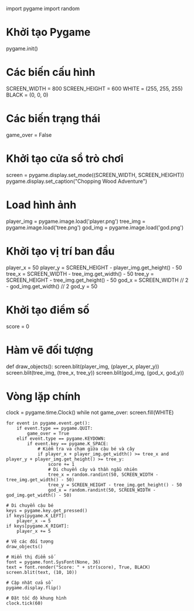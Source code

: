 import pygame
import random

# Khởi tạo Pygame
pygame.init()

# Các biến cấu hình
SCREEN_WIDTH = 800
SCREEN_HEIGHT = 600
WHITE = (255, 255, 255)
BLACK = (0, 0, 0)

# Các biến trạng thái
game_over = False

# Khởi tạo cửa sổ trò chơi
screen = pygame.display.set_mode((SCREEN_WIDTH, SCREEN_HEIGHT))
pygame.display.set_caption("Chopping Wood Adventure")

# Load hình ảnh
player_img = pygame.image.load('player.png')
tree_img = pygame.image.load('tree.png')
god_img = pygame.image.load('god.png')

# Khởi tạo vị trí ban đầu
player_x = 50
player_y = SCREEN_HEIGHT - player_img.get_height() - 50
tree_x = SCREEN_WIDTH - tree_img.get_width() - 50
tree_y = SCREEN_HEIGHT - tree_img.get_height() - 50
god_x = SCREEN_WIDTH // 2 - god_img.get_width() // 2
god_y = 50

# Khởi tạo điểm số
score = 0

# Hàm vẽ đối tượng
def draw_objects():
    screen.blit(player_img, (player_x, player_y))
    screen.blit(tree_img, (tree_x, tree_y))
    screen.blit(god_img, (god_x, god_y))

# Vòng lặp chính
clock = pygame.time.Clock()
while not game_over:
    screen.fill(WHITE)
    
    for event in pygame.event.get():
        if event.type == pygame.QUIT:
            game_over = True
        elif event.type == pygame.KEYDOWN:
            if event.key == pygame.K_SPACE:
                # Kiểm tra va chạm giữa cậu bé và cây
                if player_x + player_img.get_width() >= tree_x and player_y + player_img.get_height() >= tree_y:
                    score += 1
                    # Di chuyển cây và thần ngẫu nhiên
                    tree_x = random.randint(50, SCREEN_WIDTH - tree_img.get_width() - 50)
                    tree_y = SCREEN_HEIGHT - tree_img.get_height() - 50
                    god_x = random.randint(50, SCREEN_WIDTH - god_img.get_width() - 50)
    
    # Di chuyển cậu bé
    keys = pygame.key.get_pressed()
    if keys[pygame.K_LEFT]:
        player_x -= 5
    if keys[pygame.K_RIGHT]:
        player_x += 5
    
    # Vẽ các đối tượng
    draw_objects()
    
    # Hiển thị điểm số
    font = pygame.font.SysFont(None, 36)
    text = font.render("Score: " + str(score), True, BLACK)
    screen.blit(text, (10, 10))
    
    # Cập nhật cửa sổ
    pygame.display.flip()
    
    # Đặt tốc độ khung hình
    clock.tick(60)


<!---
coderplaygame/coderplaygame is a ✨ special ✨ repository because its `README.md` (this file) appears on your GitHub profile.
You can click the Preview link to take a look at your changes.
--->
